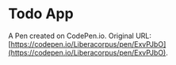 # Todo App

A Pen created on CodePen.io. Original URL: [https://codepen.io/Liberacorpus/pen/ExvPJbO](https://codepen.io/Liberacorpus/pen/ExvPJbO).


